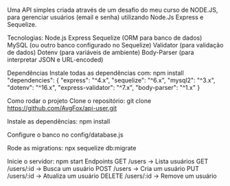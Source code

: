 Uma API simples criada através de um desafio do meu curso de NODE.JS, para gerenciar usuários  (email e senha) utilizando Node.Js Express e Sequelize.

Tecnologias:
Node.js
Express
Sequelize (ORM para banco de dados)
MySQL (ou outro banco configurado no Sequelize)
Validator (para validação de dados)
Dotenv (para variáveis de ambiente)
Body-Parser (para interpretar JSON e URL-encoded)

Dependências
Instale todas as dependências com:
npm install
"dependencies": {
  "express": "^4.x",
  "sequelize": "^6.x",
  "mysql2": "^3.x",
  "dotenv": "^16.x",
  "express-validator": "^7.x",
  "body-parser": "^1.x"
}

Como rodar o projeto
Clone o repositório:
git clone https://github.com/AvgFox/api-user.git

Instale as dependências:
npm install

Configure o banco no config/database.js

Rode as migrations:
npx sequelize db:migrate

Inicie o servidor:
npm start
Endpoints
GET /users → Lista usuários
GET /users/:id → Busca um usuário
POST /users → Cria um usuário
PUT /users/:id → Atualiza um usuário
DELETE /users/:id → Remove um usuário
